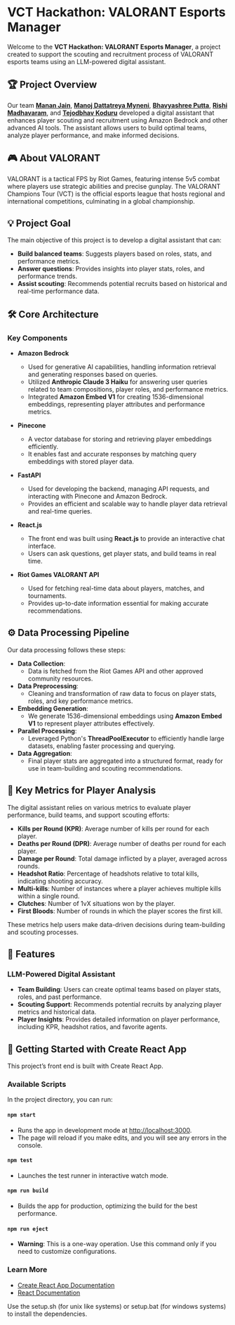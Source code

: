 # VCT Hackathon: VALORANT Esports Manager

Welcome to the **VCT Hackathon: VALORANT Esports Manager**, a project created to support the scouting and recruitment process of VALORANT esports teams using an LLM-powered digital assistant.

## 🏆 Project Overview
Our team [**Manan Jain**](https://www.linkedin.com/in/mananjen007/), [**Manoj Dattatreya Myneni**](https://www.linkedin.com/in/manoj1205/), [**Bhavyashree Putta**](https://www.linkedin.com/in/bhavyashree-putta-b120261b8/), [**Rishi Madhavaram**](https://www.linkedin.com/in/rishimadhavaram/), and [**Tejodbhav Koduru**](https://www.linkedin.com/in/tejkodur/) developed a digital assistant that enhances player scouting and recruitment using Amazon Bedrock and other advanced AI tools. The assistant allows users to build optimal teams, analyze player performance, and make informed decisions.

## 🎮 About VALORANT
VALORANT is a tactical FPS by Riot Games, featuring intense 5v5 combat where players use strategic abilities and precise gunplay. The VALORANT Champions Tour (VCT) is the official esports league that hosts regional and international competitions, culminating in a global championship.

## 💡 Project Goal
The main objective of this project is to develop a digital assistant that can:
- **Build balanced teams**: Suggests players based on roles, stats, and performance metrics.
- **Answer questions**: Provides insights into player stats, roles, and performance trends.
- **Assist scouting**: Recommends potential recruits based on historical and real-time performance data.

## 🛠️ Core Architecture

### Key Components

 - **Amazon Bedrock**
   - Used for generative AI capabilities, handling information retrieval and generating responses based on queries.
   - Utilized **Anthropic Claude 3 Haiku** for answering user queries related to team compositions, player roles, and performance metrics.
   - Integrated **Amazon Embed V1** for creating 1536-dimensional embeddings, representing player attributes and performance metrics.

 - **Pinecone**
   - A vector database for storing and retrieving player embeddings efficiently.
   - It enables fast and accurate responses by matching query embeddings with stored player data.

 - **FastAPI**
   - Used for developing the backend, managing API requests, and interacting with Pinecone and Amazon Bedrock.
   - Provides an efficient and scalable way to handle player data retrieval and real-time queries.

 - **React.js**
   - The front end was built using **React.js** to provide an interactive chat interface.
   - Users can ask questions, get player stats, and build teams in real time.

 - **Riot Games VALORANT API**
   - Used for fetching real-time data about players, matches, and tournaments.
   - Provides up-to-date information essential for making accurate recommendations.

## ⚙️ Data Processing Pipeline

Our data processing follows these steps:
- **Data Collection**:
   - Data is fetched from the Riot Games API and other approved community resources.
- **Data Preprocessing**:
   - Cleaning and transformation of raw data to focus on player stats, roles, and key performance metrics.
- **Embedding Generation**:
   - We generate 1536-dimensional embeddings using **Amazon Embed V1** to represent player attributes effectively.
- **Parallel Processing**:
   - Leveraged Python's **ThreadPoolExecutor** to efficiently handle large datasets, enabling faster processing and querying.
- **Data Aggregation**:
   - Final player stats are aggregated into a structured format, ready for use in team-building and scouting recommendations.

## 🔢 Key Metrics for Player Analysis
The digital assistant relies on various metrics to evaluate player performance, build teams, and support scouting efforts:

- **Kills per Round (KPR)**: Average number of kills per round for each player.
- **Deaths per Round (DPR)**: Average number of deaths per round for each player.
- **Damage per Round**: Total damage inflicted by a player, averaged across rounds.
- **Headshot Ratio**: Percentage of headshots relative to total kills, indicating shooting accuracy.
- **Multi-kills**: Number of instances where a player achieves multiple kills within a single round.
- **Clutches**: Number of 1vX situations won by the player.
- **First Bloods**: Number of rounds in which the player scores the first kill.

These metrics help users make data-driven decisions during team-building and scouting processes.

## 🌟 Features

### LLM-Powered Digital Assistant
- **Team Building**: Users can create optimal teams based on player stats, roles, and past performance.
- **Scouting Support**: Recommends potential recruits by analyzing player metrics and historical data.
- **Player Insights**: Provides detailed information on player performance, including KPR, headshot ratios, and favorite agents.

## 📜 Getting Started with Create React App

This project’s front end is built with Create React App.

### Available Scripts
In the project directory, you can run:

#### `npm start`
- Runs the app in development mode at [http://localhost:3000](http://localhost:3000).
- The page will reload if you make edits, and you will see any errors in the console.

#### `npm test`
- Launches the test runner in interactive watch mode.

#### `npm run build`
- Builds the app for production, optimizing the build for the best performance.

#### `npm run eject`
- **Warning**: This is a one-way operation. Use this command only if you need to customize configurations.

### Learn More
- [Create React App Documentation](https://facebook.github.io/create-react-app/docs/getting-started)
- [React Documentation](https://reactjs.org/)

Use the setup.sh (for unix like systems) or setup.bat (for windows systems) to install the dependencies.
